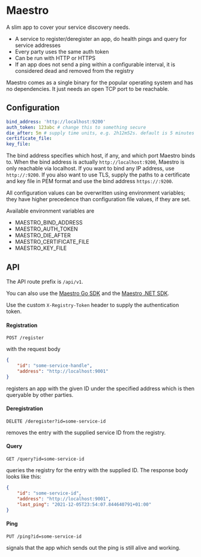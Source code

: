# Maestro
A slim app to cover your service discovery needs.

* A service to register/deregister an app, do health pings and query for service addresses
* Every party uses the same auth token
* Can be run with HTTP or HTTPS
* If an app does not send a ping within a configurable interval, it is considered dead
and removed from the registry

Maestro comes as a single binary for the popular operating system and has no dependencies.
It just needs an open TCP port to be reachable.

## Configuration

```yaml
bind_address: 'http://localhost:9200'
auth_token: 123abc # change this to something secure
die_after: 5m # supply time units, e.g. 2h12m52s. default is 5 minutes
certificate_file:
key_file:
```

The bind address specifies which host, if any, and which port Maestro binds to.
When the bind address is actually ``http://localhost:9200``, Maestro is only reachable
via localhost. If you want to bind any IP address, use ``http://:9200``.
If you also want to use TLS, supply the paths to a certificate and key file in PEM
format and use the bind address ``https://:9200``.

All configuration values can be overwritten using environment variables; they have higher
precedence than configuration file values, if they are set.

Available environment variables are

* MAESTRO_BIND_ADDRESS
* MAESTRO_AUTH_TOKEN
* MAESTRO_DIE_AFTER
* MAESTRO_CERTIFICATE_FILE
* MAESTRO_KEY_FILE

## API

The API route prefix is ``/api/v1``.

You can also use the [Maestro Go SDK](https://github.com/KaiserWerk/Maestro-Go-SDK) and the [Maestro .NET SDK](https://github.com/KaiserWerk/Maestro-DotNet-SDK).

Use the custom ``X-Registry-Token`` header to supply the authentication token.

#### Registration

``POST /register``

with the request body

```json
{
    "id": "some-service-handle",
    "address": "http://localhost:9001"
}
```

registers an app with the given ID under the specified address which is then queryable
by other parties.

#### Deregistration

``DELETE /deregister?id=some-service-id``

removes the entry with the supplied service ID from the registry.

#### Query

``GET /query?id=some-service-id``

queries the registry for the entry with the supplied ID.
The response body looks like this:

```json
{
    "id": "some-service-id",
    "address": "http://localhost:9001",
    "last_ping": "2021-12-05T23:54:07.844640791+01:00"
}
```

#### Ping

``PUT /ping?id=some-service-id``

signals that the app which sends out the ping is still alive and working.
